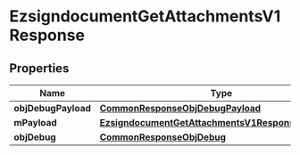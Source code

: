 
# EzsigndocumentGetAttachmentsV1Response

## Properties
Name | Type | Description | Notes
------------ | ------------- | ------------- | -------------
**objDebugPayload** | [**CommonResponseObjDebugPayload**](CommonResponseObjDebugPayload.md) |  | 
**mPayload** | [**EzsigndocumentGetAttachmentsV1ResponseMPayload**](EzsigndocumentGetAttachmentsV1ResponseMPayload.md) |  | 
**objDebug** | [**CommonResponseObjDebug**](CommonResponseObjDebug.md) |  |  [optional]



